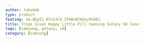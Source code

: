 ```yaml
---
author: tokodab
type: product
featimg: 1m-QEpI1_RfnVJC4_3TH8nN7AQeyPbO61
title: Troye Sivan Happy Little Pill Samsung Galaxy S9 Case
tags: [samsung, galaxy, s9]
category: [samsung]
---
```

